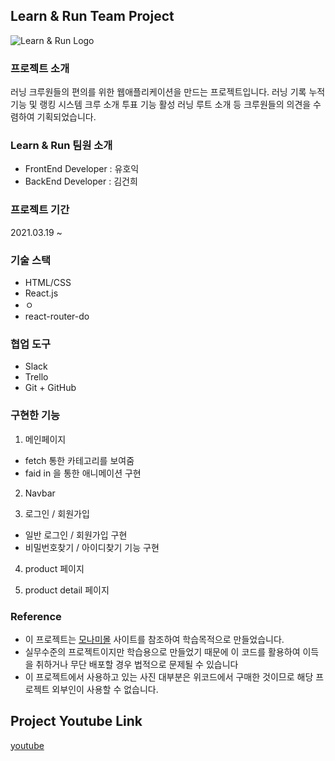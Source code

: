 ## Learn & Run Team Project
![Learn & Run Logo](https://user-images.githubusercontent.com/73576912/116222322-775eed00-a789-11eb-8b11-18e1aa6d9d4a.png)


### 프로젝트 소개
 러닝 크루원들의 편의를 위한 웹애플리케이션을 만드는 프로젝트입니다.
 러닝 기록 누적 기능 및 랭킹 시스템
 크루 소개 
 투표 기능 활성
 러닝 루트 소개 등 
 크루원들의 의견을 수렴하여 기획되었습니다.

### Learn & Run 팀원 소개
- FrontEnd Developer : 유호익
- BackEnd Developer : 김건희

### 프로젝트 기간
2021.03.19 ~ 

### 기술 스택
- HTML/CSS
- React.js 
- ㅇ
- react-router-do

### 협업 도구
- Slack
- Trello
- Git + GitHub

### 구현한 기능
1. 메인페이지
- fetch 통한 카테고리를 보여줌
- faid in 을 통한 애니메이션 구현

2. Navbar

3. 로그인 / 회원가입
- 일반 로그인 / 회원가입 구현
- 비밀번호찾기 / 아이디찾기 기능 구현

4. product 페이지


5. product detail 페이지


### Reference 
+ 이 프로젝트는 [모나미몰](https://www.monamimall.com/w/main.do) 사이트를 참조하여 학습목적으로 만들었습니다.
+ 실무수준의 프로젝트이지만 학습용으로 만들었기 때문에 이 코드를 활용하여 이득을 취하거나 무단 배포할 경우 법적으로 문제될 수 있습니다
+ 이 프로젝트에서 사용하고 있는 사진 대부분은 위코드에서 구매한 것이므로 해당 프로젝트 외부인이 사용할 수 없습니다.

## Project Youtube Link
[youtube](https://www.youtube.com/watch?v=Pf7L0IOTBec)

